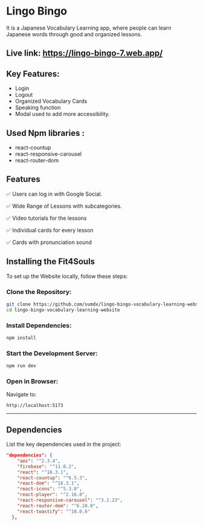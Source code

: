 # Lingo Bingo

It is a Japanese Vocabulary Learning app, where people can learn Japanese words through good and organized lessons.

## Live link: https://lingo-bingo-7.web.app/

## Key Features:
- Login
- Logout
- Organized Vocabulary Cards
- Speaking function
- Modal used to add more accessibility.

## Used Npm libraries :
- react-countup
- react-responsive-carousel
- react-router-dom

## Features  
✅ Users can log in with Google Social. 

✅ Wide Range of Lessons with subcategories.  

✅ Video tutorials for the lessons

✅ Individual cards for every lesson

✅ Cards with pronunciation sound


## Installing the Fit4Souls

To set up the Website locally, follow these steps:

### Clone the Repository:

```bash
git clone https://github.com/sumdx/lingo-bingo-vocabulary-learning-website.git
cd lingo-bingo-vocabulary-learning-website
```

### Install Dependencies:

```bash
npm install
```

### Start the Development Server:

```bash
npm run dev
```

### Open in Browser:

Navigate to:

```
http://localhost:5173
```

---

## Dependencies  
List the key dependencies used in the project:  
```json
"dependencies": {
    "aos": "^2.3.4",
    "firebase": "^11.0.2",
    "react": "^18.3.1",
    "react-countup": "^6.5.3",
    "react-dom": "^18.3.1",
    "react-icons": "^5.3.0",
    "react-player": "^2.16.0",
    "react-responsive-carousel": "^3.2.23",
    "react-router-dom": "^6.28.0",
    "react-toastify": "^10.0.6"
  },

